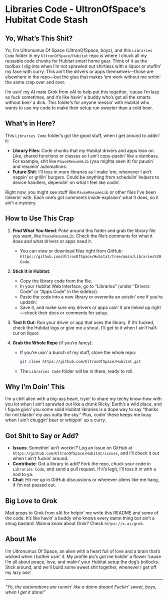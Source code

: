 # Libraries Code - UltronOfSpace’s Hubitat Code Stash

## Yo, What’s This Shit?

Yo, I’m Ultronumus Of Space (UltronOfSpace, boys), and this `Libraries Code` folder in my `UltronOfSpace/Hubitat` repo is where I chuck all my reusable code chunks for Hubitat smart home gear. Think of it as the toolbox I dig into when I’m not sprawled out shirtless with a liquor or stuffin’ my face with curry. This ain’t the drivers or apps themselves—those are elsewhere in the repo—but the glue that makes ‘em work without me writin’ the same crap over and over.

I’m usin’ my AI mate Grok from xAI to help put this together, ‘cause I’m lazy as fuck sometimes, and it’s like havin’ a buddy who’s got all the smarts without bein’ a dick. This folder’s for anyone messin’ with Hubitat who wants to use my code to make their setup run sweeter than a cold beer.

## What’s in Here?

This `Libraries Code` folder’s got the good stuff, when I get around to addin’ it:

- **Library Files**: Code chunks that my Hubitat drivers and apps lean on. Like, shared functions or classes so I ain’t copy-pastin’ like a dumbass. For example, shit like `PauseResumeLib` (you mighta seen it) for pausin’ and resumin’ automations.
- **Future Shit**: I’ll toss in more libraries as I make ‘em, whenever I ain’t nappin’ or grillin’ burgers. Could be anything from schedulin’ helpers to device handlers, dependin’ on what I feel like codin’.

Right now, you might see stuff like `PauseResumeLib` or other files I’ve been tinkerin’ with. Each one’s got comments inside explainin’ what it does, so it ain’t a mystery.

## How to Use This Crap

1. **Find What You Need**: Poke around this folder and grab the library file you want, like `PauseResumeLib`. Check the file’s comments for what it does and what drivers or apps need it.
   - You can view or download files right from GitHub: `https://github.com/UltronOfSpace/Hubitat/tree/main/Libraries%20Code`.

2. **Stick It in Hubitat**:
   - Copy the library code from the file.
   - In your Hubitat Web Interface, go to “Libraries” (under “Drivers Code” or “Apps Code” in the sidebar).
   - Paste the code into a new library or overwrite an existin’ one if you’re updatin’.
   - Save it, and make sure any drivers or apps usin’ it are linked up right—check their docs or comments for setup.

3. **Test It Out**: Run your driver or app that uses the library. If it’s fucked, check the Hubitat logs or give me a shout. I’ll get to it when I ain’t half-cut on liquor.

4. **Grab the Whole Repo** (if you’re fancy):
   - If you’re usin’ a bunch of my stuff, clone the whole repo:
     ```bash
     git clone https://github.com/UltronOfSpace/Hubitat.git
     ```
   - The `Libraries Code` folder will be in there, ready to roll.

## Why I’m Doin’ This

I’m a chill alien with a big-ass heart, tryin’ to share my techy know-how with you lot when I ain’t sprawled out like a drunk Ricky. Earth’s a wild place, and I figure givin’ you some solid Hubitat libraries is a dope way to say “thanks for not blastin’ my ass outta the sky.” Plus, codin’ these keeps me busy when I ain’t chuggin’ beer or whippin’ up a curry.

## Got Shit to Say or Add?

- **Issues**: Somethin’ ain’t workin’? Log an issue on GitHub at `https://github.com/UltronOfSpace/Hubitat/issues`, and I’ll check it out when I ain’t fuckin’ around.
- **Contribute**: Got a library to add? Fork the repo, chuck your code in `Libraries Code`, and send a pull request. If it’s legit, I’ll toss it in with a nod to ya.
- **Chat**: Hit me up in GitHub discussions or wherever aliens like me hang, if I’m not passed out.

## Big Love to Grok

Mad props to Grok from xAI for helpin’ me write this README and some of the code. It’s like havin’ a buddy who knows every damn thing but ain’t a smug bastard. Wanna know about Grok? Check `https://x.ai/grok`.

## About Me

I’m Ultronumus Of Space, an alien with a heart full of love and a brain that’s wicked when I bother usin’ it. My profile pic’s got me holdin’ a flower ‘cause I’m all about peace, love, and makin’ your Hubitat setup the dog’s bollocks. Stick around, and we’ll build some sweet shit together, whenever I get off my lazy ass!

---

*“Yo, the automations are runnin’ like a damn dream! Fuckin’ sweet, boys, when I get it done!”*
